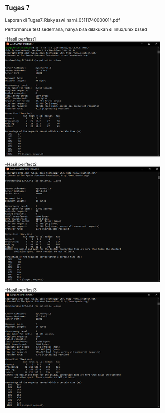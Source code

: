 ## Tugas 7
Laporan di Tugas7_Risky aswi narni_05111740000014.pdf

Performance test sederhana, hanya bisa dilakukan di linux/unix based

-Hasil perftest1
![alt text](Gambar/perftest1.png)

-Hasil perftest2
![alt text](Gambar/perftest2.png)

-Hasil perftest3
![alt text](Gambar/perftest3.png)

